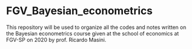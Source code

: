 # FGV_Bayesian_econometrics
This repository will be used to organize all the codes and notes written on the Bayesian econometrics course given at the school of economics at FGV-SP on 2020 by prof. Ricardo Masini.
